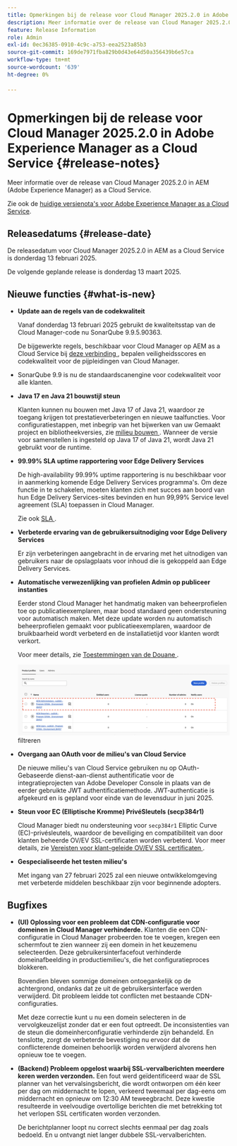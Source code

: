 ```yaml
---
title: Opmerkingen bij de release voor Cloud Manager 2025.2.0 in Adobe Experience Manager as a Cloud Service
description: Meer informatie over de release van Cloud Manager 2025.2.0 in AEM as a Cloud Service.
feature: Release Information
role: Admin
exl-id: 0ec36385-0910-4c9c-a753-eea2523a85b3
source-git-commit: 169de7971fba829b0d43e64d50a356439b6e57ca
workflow-type: tm+mt
source-wordcount: '639'
ht-degree: 0%

---
```


# Opmerkingen bij de release voor Cloud Manager 2025.2.0 in Adobe Experience Manager as a Cloud Service {#release-notes}

<!-- https://wiki.corp.adobe.com/pages/viewpage.action?pageId=3389843928 -->

Meer informatie over de release van Cloud Manager 2025.2.0 in AEM (Adobe Experience Manager) as a Cloud Service.


Zie ook de [&#x200B; huidige versienota&#39;s voor Adobe Experience Manager as a Cloud Service &#x200B;](/help/release-notes/release-notes-cloud/release-notes-current.md).

## Releasedatums {#release-date}

De releasedatum voor Cloud Manager 2025.2.0 in AEM as a Cloud Service is donderdag 13 februari 2025.

De volgende geplande release is donderdag 13 maart 2025.

## Nieuwe functies {#what-is-new}

* **Update aan de regels van de codekwaliteit**

  Vanaf donderdag 13 februari 2025 gebruikt de kwaliteitsstap van de Cloud Manager-code nu SonarQube 9.9.5.90363.

  De bijgewerkte regels, beschikbaar voor Cloud Manager op AEM as a Cloud Service bij [&#x200B; deze verbinding &#x200B;](/help/implementing/cloud-manager/code-quality-testing.md#understanding-code-quality-rules), bepalen veiligheidsscores en codekwaliteit voor de pijpleidingen van Cloud Manager.

* SonarQube 9.9 is nu de standaardscanengine voor codekwaliteit voor alle klanten.

* **Java 17 en Java 21 bouwstijl steun**

  Klanten kunnen nu bouwen met Java 17 of Java 21, waardoor ze toegang krijgen tot prestatieverbeteringen en nieuwe taalfuncties. Voor configuratiestappen, met inbegrip van het bijwerken van uw Gemaakt project en bibliotheekversies, zie [&#x200B; milieu bouwen &#x200B;](/help/implementing/cloud-manager/getting-access-to-aem-in-cloud/build-environment-details.md). Wanneer de versie voor samenstellen is ingesteld op Java 17 of Java 21, wordt Java 21 gebruikt voor de runtime.

* **99.99% SLA uptime rapportering voor Edge Delivery Services**

  De high-availability 99.99% uptime rapportering is nu beschikbaar voor in aanmerking komende Edge Delivery Services programma&#39;s. Om deze functie in te schakelen, moeten klanten zich met succes aan boord van hun Edge Delivery Services-sites bevinden en hun 99,99% Service level agreement (SLA) toepassen in Cloud Manager.

  Zie ook [&#x200B; SLA &#x200B;](/help/implementing/cloud-manager/getting-access-to-aem-in-cloud/creating-production-programs.md#sla).

* **Verbeterde ervaring van de gebruikersuitnodiging voor Edge Delivery Services**

  Er zijn verbeteringen aangebracht in de ervaring met het uitnodigen van gebruikers naar de opslagplaats voor inhoud die is gekoppeld aan Edge Delivery Services. <!-- CMGR-65331 -->

* **Automatische verwezenlijking van profielen Admin op publiceer instanties**

  Eerder stond Cloud Manager het handmatig maken van beheerprofielen toe op publicatieexemplaren, maar bood standaard geen ondersteuning voor automatisch maken. Met deze update worden nu automatisch beheerprofielen gemaakt voor publicatieexemplaren, waardoor de bruikbaarheid wordt verbeterd en de installatietijd voor klanten wordt verkort.

  Voor meer details, zie [&#x200B; Toestemmingen van de Douane &#x200B;](/help/implementing/cloud-manager/custom-permissions.md).

  ![&#x200B; Activiteiten die van de Pijpleiding &#x200B;](/help/implementing/cloud-manager/release-notes/assets/product-profiles.png) filtreren

* **Overgang aan OAuth voor de milieu&#39;s van Cloud Service**

  De nieuwe milieu&#39;s van Cloud Service gebruiken nu op OAuth-Gebaseerde dienst-aan-dienst authentificatie voor de integratieprojecten van Adobe Developer Console in plaats van de eerder gebruikte JWT authentificatiemethode. JWT-authenticatie is afgekeurd en is gepland voor einde van de levensduur in juni 2025.

* **Steun voor EC (Elliptische Kromme) PrivéSleutels (secp384r1)**

  Cloud Manager biedt nu ondersteuning voor `secp384r1` Elliptic Curve (EC)-privésleutels, waardoor de beveiliging en compatibiliteit van door klanten beheerde OV/EV SSL-certificaten worden verbeterd.
Voor meer details, zie [&#x200B; Vereisten voor klant-geleide OV/EV SSL certificaten &#x200B;](/help/implementing/cloud-manager/managing-ssl-certifications/introduction-to-ssl-certificates.md#requirements). <!-- CMGR-63636 -->

* **Gespecialiseerde het testen milieu&#39;s**

  Met ingang van 27 februari 2025 zal een nieuwe ontwikkelomgeving met verbeterde middelen beschikbaar zijn voor beginnende adopters.


<!--
## Private beta program {#private-beta-program}

Be a part of Cloud Manager's private beta program and have a chance to test upcoming features. -->


## Bugfixes

* **(UI) Oplossing voor een probleem dat CDN-configuratie voor domeinen in Cloud Manager verhinderde.**
Klanten die een CDN-configuratie in Cloud Manager probeerden toe te voegen, kregen een schermfout te zien wanneer zij een domein in het keuzemenu selecteerden. Deze gebruikersinterfacefout verhinderde domeinafbeelding in productiemilieu&#39;s, die het configuratieproces blokkeren.

  Bovendien bleven sommige domeinen ontoegankelijk op de achtergrond, ondanks dat ze uit de gebruikersinterface werden verwijderd. Dit probleem leidde tot conflicten met bestaande CDN-configuraties.

  Met deze correctie kunt u nu een domein selecteren in de vervolgkeuzelijst zonder dat er een fout optreedt. De inconsistenties van de steun die domeinherconfiguratie verhinderde zijn behandeld. En tenslotte, zorgt de verbeterde bevestiging nu ervoor dat de conflicterende domeinen behoorlijk worden verwijderd alvorens hen opnieuw toe te voegen.<!-- CMGR-64888 -->
* **(Backend) Probleem opgelost waarbij SSL-vervalberichten meerdere keren werden verzonden.**
Een fout werd geïdentificeerd waar de SSL planner van het vervalsingsbericht, die wordt ontworpen om één keer per dag om middernacht te lopen, verkeerd tweemaal per dag-eens om middernacht en opnieuw om 12:30 AM teweegbracht. Deze kwestie resulteerde in veelvoudige overtollige berichten die met betrekking tot het verlopen SSL certificaten worden verzonden.

  De berichtplanner loopt nu correct slechts eenmaal per dag zoals bedoeld. En u ontvangt niet langer dubbele SSL-vervalberichten. <!-- CMGR-64748 -->




<!-- ## Known issues {#known-issues} -->
